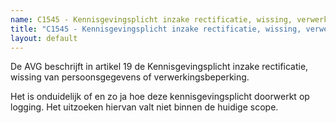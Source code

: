 ```yaml
---
name: C1545 - Kennisgevingsplicht inzake rectificatie, wissing, verwerkingsbeperking
title: "C1545 - Kennisgevingsplicht inzake rectificatie, wissing, verwerkingsbeperking"
layout: default
---
```

De AVG beschrijft in artikel 19 de Kennisgevingsplicht inzake rectificatie, wissing van persoonsgegevens of verwerkingsbeperking.

Het is onduidelijk of en zo ja hoe deze kennisgevingsplicht doorwerkt op logging. Het uitzoeken hiervan valt niet binnen de huidige scope.
